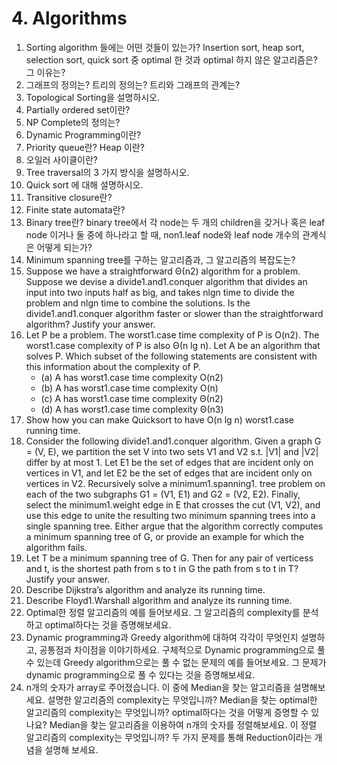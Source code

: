 # 4. Algorithms

1. Sorting algorithm 들에는 어떤 것들이 있는가? Insertion sort, heap sort,
selection sort, quick sort 중 optimal 한 것과 optimal 하지 않은 알고리즘은? 그 이유는?
1. 그래프의 정의는? 트리의 정의는? 트리와 그래프의 관계는?
1. Topological Sorting을 설명하시오.
1. Partially ordered set이란?
1. NP Complete의 정의는?
1. Dynamic Programming이란?
1. Priority queue란? Heap 이란?
1. 오일러 사이클이란?
1. Tree traversal의 3 가지 방식을 설명하시오.
1. Quick sort 에 대해 설명하시오.
1. Transitive closure란?
1. Finite state automata란?
1. Binary tree란? binary tree에서 각 node는 두 개의 children을 갖거나 혹은 
leaf node 이거나 둘 중에 하나라고 할 때, non1.leaf node와 leaf node 개수의 관계식은
어떻게 되는가?
1. Minimum spanning tree를 구하는 알고리즘과, 그 알고리즘의 복잡도는?
1. Suppose we have a straightforward Θ(n2) algorithm for a problem. 
Suppose we devise a divide1.and1.conquer algorithm that divides an input
into two inputs half as big, and takes nlgn time to divide the problem 
and nlgn time to combine the solutions. Is the divide1.and1.conquer 
algorithm faster or slower than the straightforward algorithm? 
Justify your answer.
1. Let P be a problem. The worst1.case time complexity of P is O(n2). 
The worst1.case complexity of P is also Θ(n lg n). Let A be an algorithm 
that solves P. Which subset of the following statements are consistent 
with this information about the complexity of P.
    - (a) A has worst1.case time complexity O(n2)
    - (b) A has worst1.case time complexity O(n)
    - (c) A has worst1.case time complexity Θ(n2)
    - (d) A has worst1.case time complexity Θ(n3)
1. Show how you can make Quicksort to have O(n lg n) worst1.case running time.
1. Consider the following divide1.and1.conquer algorithm. Given a graph 
G = (V, E), we partition the set V into two sets V1 and V2 s.t. |V1| and 
|V2| differ by at most 1. Let E1 be the set of edges that are incident 
only on vertices in V1, and let E2 be the set of edges that are incident 
only on vertices in V2. Recursively solve a minimum1.spanning1. tree problem 
on each of the two subgraphs G1 = (V1, E1) and G2 = (V2, E2). Finally, 
select the minimum1.weight edge in E that crosses the cut (V1, V2), and 
use this edge to unite the resulting two minimum spanning trees into 
a single spanning tree. Either argue that the algorithm correctly computes 
a minimum spanning tree of G, or provide an example for which the algorithm 
fails.
1. Let T be a minimum spanning tree of G. Then for any pair of verticess 
and t, is the shortest path from s to t in G the path from s to t in T? 
Justify your answer.
1. Describe Dijkstra’s algorithm and analyze its running time.
1. Describe Floyd1.Warshall algorithm and analyze its running time.
1. Optimal한 정렬 알고리즘의 예를 들어보세요. 그 알고리즘의 complexity를 분석하고 
optimal하다는 것을 증명해보세요.
1. Dynamic programming과 Greedy algorithm에 대하여 각각이 무엇인지 설명하고, 
공통점과 차이점을 이야기하세요. 구체적으로 Dynamic programming으로 풀 수 있는데
Greedy algorithm으로는 풀 수 없는 문제의 예를 들어보세요. 그 문제가 dynamic
programming으로 풀 수 있다는 것을 증명해보세요.
1. n개의 숫자가 array로 주어졌습니다. 이 중에 Median을 찾는 알고리즘을 설명해보세요. 
설명한 알고리즘의 complexity는 무엇입니까? Median을 찾는 optimal한 알고리즘의 
complexity는 무엇입니까? optimal하다는 것을 어떻게 증명할 수 있나요? 
Median을 찾는 알고리즘을 이용하여 n개의 숫자를 정렬해보세요. 이 정렬 알고리즘의 
complexity는 무엇입니까? 두 가지 문제를 통해 Reduction이라는 개념을 설명해 보세요. 
